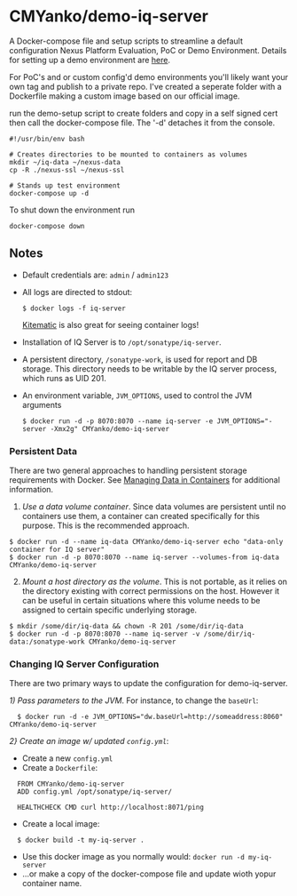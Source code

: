 # CMYanko/demo-iq-server

A Docker-compose file and setup scripts to streamline a default configuration Nexus Platform Evaluation, PoC or Demo Environment.  Details for setting up a demo environment are [here](https://github.com/CMYanko/demo-iq-server/blob/master/DEMO_ENV.md).

For PoC's and or custom config'd demo environments you'll likely want your own tag and publish to a private repo. I've created a seperate folder with a Dockerfile making a custom image based on our official image.

run the demo-setup script to create folders and copy in a self signed cert then call the docker-compose file. The '-d' detaches it from the console.

```
#!/usr/bin/env bash

# Creates directories to be mounted to containers as volumes
mkdir ~/iq-data ~/nexus-data
cp -R ./nexus-ssl ~/nexus-ssl

# Stands up test environment
docker-compose up -d
```

To shut down the environment run

```
docker-compose down
```


## Notes

* Default credentials are: `admin` / `admin123`

* All logs are directed to stdout:

  ```
  $ docker logs -f iq-server
  ```
    [Kitematic](https://kitematic.com/) is also great for seeing container logs!
  
* Installation of IQ Server is to `/opt/sonatype/iq-server`.  

* A persistent directory, `/sonatype-work`, is used for report and DB storage.
  This directory needs to be writable by the IQ server process, which runs as
  UID 201.

* An environment variable, `JVM_OPTIONS`, used to control the JVM arguments

  ```
  $ docker run -d -p 8070:8070 --name iq-server -e JVM_OPTIONS="-server -Xmx2g" CMYanko/demo-iq-server
  ```


### Persistent Data

There are two general approaches to handling persistent storage requirements
with Docker. See [Managing Data in Containers](https://docs.docker.com/userguide/dockervolumes/)
for additional information.

  1. *Use a data volume container*.  Since data volumes are persistent
  until no containers use them, a container can created specifically for 
  this purpose.  This is the recommended approach.  

  ```
  $ docker run -d --name iq-data CMYanko/demo-iq-server echo "data-only container for IQ server"
  $ docker run -d -p 8070:8070 --name iq-server --volumes-from iq-data CMYanko/demo-iq-server
  ```

  2. *Mount a host directory as the volume*.  This is not portable, as it
  relies on the directory existing with correct permissions on the host.
  However it can be useful in certain situations where this volume needs
  to be assigned to certain specific underlying storage.  

  ```
  $ mkdir /some/dir/iq-data && chown -R 201 /some/dir/iq-data
  $ docker run -d -p 8070:8070 --name iq-server -v /some/dir/iq-data:/sonatype-work CMYanko/demo-iq-server
  ```

### Changing IQ Server Configuration

There are two primary ways to update the configuration for demo-iq-server. 

*1) Pass parameters to the JVM*.  For instance, to change the `baseUrl`:

```
  $ docker run -d -e JVM_OPTIONS="dw.baseUrl=http://someaddress:8060" CMYanko/demo-iq-server
```

*2} Create an image w/ updated `config.yml`*:

* Create a new `config.yml`
* Create a `Dockerfile`:
```
  FROM CMYanko/demo-iq-server
  ADD config.yml /opt/sonatype/iq-server/
  
  HEALTHCHECK CMD curl http://localhost:8071/ping
```
* Create a local image:
```
  $ docker build -t my-iq-server .
```
* Use this docker image as you normally would: `docker run -d my-iq-server`
* ...or make a copy of the docker-compose file and update wioth yopur container name.


